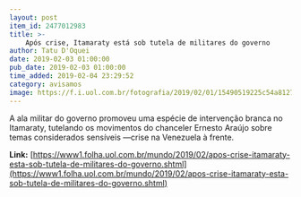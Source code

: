```yaml
---
layout: post
item_id: 2477012983
title: >-
    Após crise, Itamaraty está sob tutela de militares do governo
author: Tatu D'Oquei
date: 2019-02-03 01:00:00
pub_date: 2019-02-03 01:00:00
time_added: 2019-02-04 23:29:52
category: avisamos
image: https://f.i.uol.com.br/fotografia/2019/02/01/15490519225c54a812745d7_1549051922_3x2_rt.jpg
---
```


A ala militar do governo promoveu uma espécie de intervenção branca no Itamaraty, tutelando os movimentos do chanceler Ernesto Araújo sobre temas considerados sensíveis —crise na Venezuela à frente.

**Link:** [https://www1.folha.uol.com.br/mundo/2019/02/apos-crise-itamaraty-esta-sob-tutela-de-militares-do-governo.shtml](https://www1.folha.uol.com.br/mundo/2019/02/apos-crise-itamaraty-esta-sob-tutela-de-militares-do-governo.shtml)

